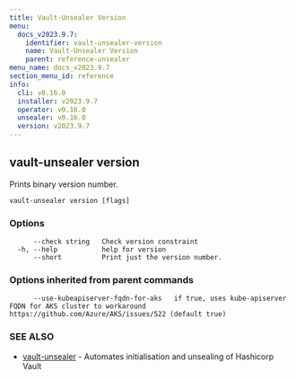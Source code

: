 ```yaml
---
title: Vault-Unsealer Version
menu:
  docs_v2023.9.7:
    identifier: vault-unsealer-version
    name: Vault-Unsealer Version
    parent: reference-unsealer
menu_name: docs_v2023.9.7
section_menu_id: reference
info:
  cli: v0.16.0
  installer: v2023.9.7
  operator: v0.16.0
  unsealer: v0.16.0
  version: v2023.9.7
---
```


## vault-unsealer version

Prints binary version number.

```
vault-unsealer version [flags]
```

### Options

```
      --check string   Check version constraint
  -h, --help           help for version
      --short          Print just the version number.
```

### Options inherited from parent commands

```
      --use-kubeapiserver-fqdn-for-aks   if true, uses kube-apiserver FQDN for AKS cluster to workaround https://github.com/Azure/AKS/issues/522 (default true)
```

### SEE ALSO

* [vault-unsealer](/docs/v2023.9.7/reference/unsealer/vault-unsealer)	 - Automates initialisation and unsealing of Hashicorp Vault

